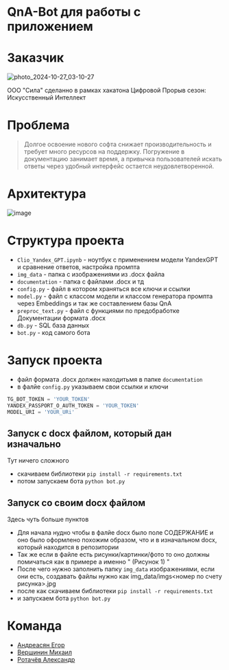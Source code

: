 # QnA-Bot для работы с приложением

# Заказчик

![photo_2024-10-27_03-10-27](https://github.com/user-attachments/assets/9de8ca00-f593-4853-9f7a-8529d03f7f20)

ООО "Сила" сделанно в рамках хакатона Цифровой Прорыв сезон: Искусственный Интеллект

# Проблема

> Долгое освоение нового софта снижает производительность и требует много ресурсов на поддержку. Погружение в документацию занимает время, а привычка пользователей искать ответы через удобный интерфейс остается неудовлетворенной.

# Архитектура

![image](https://github.com/user-attachments/assets/51ba690b-7d09-45e9-aa38-bd03cd68ac35)

# Структура проекта

- ```Clio_Yandex_GPT.ipynb``` - ноутбук с применением модели YandexGPT и сравнение ответов, настройка промпта
- ```img_data``` - папка с изображениями из .docx файла
- ```documentation``` - папка с файлами .docx и тд
- ```config.py``` - файл в котором храняться все ключи и ссылки
- ```model.py``` - файл с классом модели и классом генератора промпта через Embeddings и так же составлением базы QnA
- ```preproc_text.py``` - файл с функциями по предобработке Документации формата .docx
- ```db.py``` - SQL база данных
- ```bot.py``` - код самого бота

# Запуск проекта

- файл формата .docx должен находитьмя в папке ```documentation```
- в фалйе ```config.py``` указываем свои ссылки и ключи

```python
TG_BOT_TOKEN = 'YOUR_TOKEN'
YANDEX_PASSPORT_O_AUTH_TOKEN = 'YOUR_TOKEN'
MODEL_URI = 'YOUR_URi'
```

## Запуск с docx файлом, который дан изначально

Тут ничего сложного

- скачиваем библиотеки ```pip install -r requirements.txt```
- потом запускаем бота ```python bot.py```

## Запуск со своим docx файлом

Здесь чуть больше пунктов

- Для начала нудно чтобы в фалйе docx было поле СОДЕРЖАНИЕ и оно было оформлено похожим образом, что и в изначальном docx, который находится в репозитории
- Так же если в файле есть рисунки/картинки/фото то оно должны помичаться как в примере а именно " (Рисунок 1) "
- После чего нужно заполнить папку ```img_data``` изображениями, если они есть, создавать файлы нужно как img_data/imgs<номер по счету рисунка>.jpg
- после как скачиваем библиотеки ```pip install -r requirements.txt```
- и запускаем бота ```python bot.py```

# Команда 
- [Андреасян Егор](https://github.com/EgorAndrik)
- [Вершинин Михаил](https://github.com/Rasdafar128)
- [Ротачёв Александр](https://github.com/Sasha2810)
